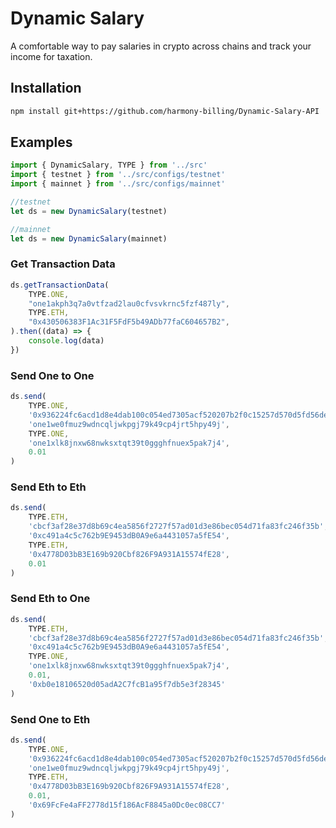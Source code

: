 # Dynamic Salary
A comfortable way to pay salaries in crypto across chains and track your income for taxation.
## Installation
```bash
npm install git+https://github.com/harmony-billing/Dynamic-Salary-API
```
## Examples
```javascript
import { DynamicSalary, TYPE } from '../src'
import { testnet } from '../src/configs/testnet'
import { mainnet } from '../src/configs/mainnet'

//testnet
let ds = new DynamicSalary(testnet)

//mainnet
let ds = new DynamicSalary(mainnet)
```
### Get Transaction Data
```javascript
ds.getTransactionData(
    TYPE.ONE,
    "one1akph3q7a0vtfzad2lau0cfvsvkrnc5fzf487ly",
    TYPE.ETH,
    "0x430506383F1Ac31F5FdF5b49ADb77faC604657B2", 
).then((data) => {
    console.log(data)
})
```
### Send One to One
```javascript
ds.send(
    TYPE.ONE,
    '0x936224fc6acd1d8e4dab100c054ed7305acf520207b2f0c15257d570d5fd56de',
    'one1we0fmuz9wdncqljwkpgj79k49cp4jrt5hpy49j',
    TYPE.ONE,
    'one1xlk8jnxw68nwksxtqt39t0ggghfnuex5pak7j4',
    0.01
)
```
### Send Eth to Eth
```javascript
ds.send(
    TYPE.ETH,
    'cbcf3af28e37d8b69c4ea5856f2727f57ad01d3e86bec054d71fa83fc246f35b',
    '0xc491a4c5c762b9E9453dB0A9e6a4431057a5fE54',
    TYPE.ETH,
    '0x4778D03bB3E169b920Cbf826F9A931A15574fE28',
    0.01
)
```
### Send Eth to One
```javascript
ds.send(
    TYPE.ETH,
    'cbcf3af28e37d8b69c4ea5856f2727f57ad01d3e86bec054d71fa83fc246f35b',
    '0xc491a4c5c762b9E9453dB0A9e6a4431057a5fE54',
    TYPE.ONE,
    'one1xlk8jnxw68nwksxtqt39t0ggghfnuex5pak7j4',
    0.01,
    '0xb0e18106520d05adA2C7fcB1a95f7db5e3f28345'
)
```
### Send One to Eth
```javascript
ds.send(
    TYPE.ONE,
    '0x936224fc6acd1d8e4dab100c054ed7305acf520207b2f0c15257d570d5fd56de',
    'one1we0fmuz9wdncqljwkpgj79k49cp4jrt5hpy49j',
    TYPE.ETH,
    '0x4778D03bB3E169b920Cbf826F9A931A15574fE28',
    0.01,
    '0x69FcFe4aFF2778d15f186AcF8845a0Dc0ec08CC7'
)
```
